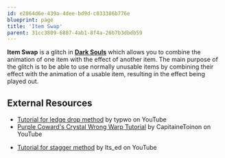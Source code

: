 ```yaml
---
id: e2864d6e-439a-4dee-bd9d-c033386b776e
blueprint: page
title: 'Item Swap'
parent: 31cc3809-6887-4ab1-8f4a-26b7b3dbdb59
---
```

**Item Swap** is a glitch in **[Dark Souls](/darksouls)** which allows you to combine the animation of one item with the effect of another item. The main purpose of the glitch is to be able to use normally unusable items by combining their effect with the animation of a usable item, resulting in the effect being played out.

## External Resources

- [Tutorial for ledge drop method](//www.youtube.com/watch?v=Oj67BxS2kk4) by typwo on YouTube
- [Purple Coward's Crystal Wrong Warp Tutorial](//www.youtube.com/watch?v=CpycK7uzVJM) by CapitaineToinon on YouTube

* [Tutorial for stagger method](//www.youtube.com/watch?v=LFB7EUsB1Dw) by Its_ed on YouTube
